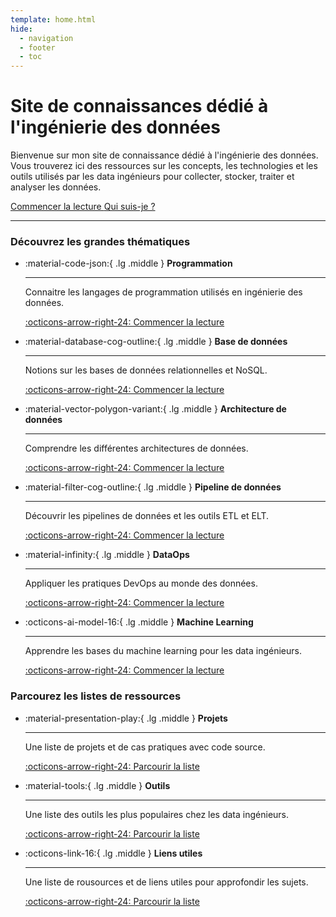 ```yaml
---
template: home.html
hide:
  - navigation
  - footer
  - toc
---
```


# Site de connaissances dédié à **l'ingénierie des données**

Bienvenue sur mon site de connaissance dédié à l'ingénierie des données.  
Vous trouverez ici des ressources sur les concepts, les technologies et les outils utilisés par les data ingénieurs pour collecter, stocker, traiter et analyser les données.

<div class="container-buttons">
<a class="md-button md-button--primary" href='sql/getting-started/intro'>
Commencer la lecture
</a>
<a class="md-button" href='https://www.linkedin.com/in/pierre-rochet'>
Qui suis-je ?
</a>
</div>

---

### Découvrez les grandes thématiques

<div class="grid cards" markdown>

<!-- prettier-ignore-start -->
-   :material-code-json:{ .lg .middle } __Programmation__

    ---

    Connaitre les langages de programmation utilisés en ingénierie des données.

    [:octicons-arrow-right-24: Commencer la lecture](programming/)

-  :material-database-cog-outline:{ .lg .middle } __Base de données__

    ---

    Notions sur les bases de données relationnelles et NoSQL.

    [:octicons-arrow-right-24: Commencer la lecture](databases/)

-  :material-vector-polygon-variant:{ .lg .middle } __Architecture de données__

    ---

    Comprendre les différentes architectures de données.

    [:octicons-arrow-right-24: Commencer la lecture](architecture/)

-  :material-filter-cog-outline:{ .lg .middle } __Pipeline de données__

    ---

    Découvrir les pipelines de données et les outils ETL et ELT.

    [:octicons-arrow-right-24: Commencer la lecture](data-pipeline/)

-  :material-infinity:{ .lg .middle } __DataOps__

    ---

    Appliquer les pratiques DevOps au monde des données.

    [:octicons-arrow-right-24: Commencer la lecture](dataops/)

-  :octicons-ai-model-16:{ .lg .middle } __Machine Learning__

    ---

    Apprendre les bases du machine learning pour les data ingénieurs.

    [:octicons-arrow-right-24: Commencer la lecture](machine-learning/)


<!-- prettier-ignore-end -->

</div>

### Parcourez les listes de ressources

<div class="grid cards" markdown>

<!-- prettier-ignore-start -->
-  :material-presentation-play:{ .lg .middle } __Projets__

    ---

    Une liste de projets et de cas pratiques avec code source.

    [:octicons-arrow-right-24: Parcourir la liste](resources/)

-  :material-tools:{ .lg .middle } __Outils__

    ---

    Une liste des outils les plus populaires chez les data ingénieurs.

    [:octicons-arrow-right-24: Parcourir la liste](tools/)

-  :octicons-link-16:{ .lg .middle } __Liens utiles__

    ---

    Une liste de rousources et de liens utiles pour approfondir les sujets.

    [:octicons-arrow-right-24: Parcourir la liste](resources/)


<!-- prettier-ignore-end -->

</div>
